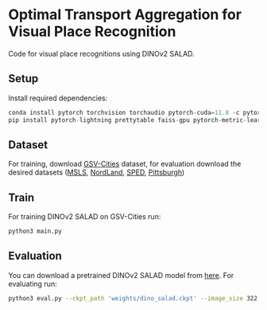 # Optimal Transport Aggregation for Visual Place Recognition

Code for visual place recognitions using DINOv2 SALAD.

## Setup

Install required dependencies:
```python
conda install pytorch torchvision torchaudio pytorch-cuda=11.8 -c pytorch -c nvidia
pip install pytorch-lightning prettytable faiss-gpu pytorch-metric-learning torchmetrics pandas
```

## Dataset

For training, download [GSV-Cities](https://github.com/amaralibey/gsv-cities) dataset, for evaluation download the desired datasets ([MSLS](https://github.com/FrederikWarburg/mapillary_sls), [NordLand](https://surfdrive.surf.nl/files/index.php/s/sbZRXzYe3l0v67W), [SPED](https://surfdrive.surf.nl/files/index.php/s/sbZRXzYe3l0v67W), [Pittsburgh](https://data.ciirc.cvut.cz/public/projects/2015netVLAD/Pittsburgh250k/))

## Train

For training DINOv2 SALAD on GSV-Cities run:
```bash
python3 main.py
```

## Evaluation

You can download a pretrained DINOv2 SALAD model from [here](https://drive.google.com/file/d/1u83Dmqmm1-uikOPr58IIhfIzDYwFxCy1/view?usp=sharing). For evaluating run:

```bash
python3 eval.py --ckpt_path 'weights/dino_salad.ckpt' --image_size 322 322 --batch_size 256 --val_datasets MSLS
```